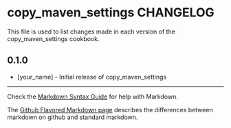 copy_maven_settings CHANGELOG
=============================

This file is used to list changes made in each version of the copy_maven_settings cookbook.

0.1.0
-----
- [your_name] - Initial release of copy_maven_settings

- - -
Check the [Markdown Syntax Guide](http://daringfireball.net/projects/markdown/syntax) for help with Markdown.

The [Github Flavored Markdown page](http://github.github.com/github-flavored-markdown/) describes the differences between markdown on github and standard markdown.

